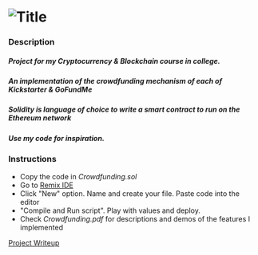 # ![Title](https://github.com/ArceusX/solidity-crowfunding-project/blob/main/title.png)

### Description

##### Project for my Cryptocurrency & Blockchain  course in college.
##### An implementation of the crowdfunding mechanism of each of Kickstarter & GoFundMe
##### Solidity is language of choice to write a smart contract to run on the Ethereum network
##### Use my code for inspiration.

### Instructions
- Copy the code in *Crowdfunding.sol*
- Go to [Remix IDE](https://remix.ethereum.org/)
- Click "New" option. Name and create your file. Paste code into the editor
- "Compile and Run script". Play with values and deploy.
- Check *Crowdfunding.pdf* for descriptions and demos of the features I implemented

[Project Writeup](https://github.com/ArceusX/solidity-crowfunding-project/blob/main/Crowdfunding.pdf)